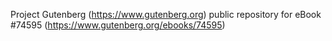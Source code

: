 Project Gutenberg (https://www.gutenberg.org) public repository for
eBook #74595 (https://www.gutenberg.org/ebooks/74595)
